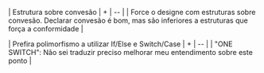 
| Estrutura sobre convesão | + 
| -- |
| Force o designe com estruturas sobre convesão. Declarar convesão é bom, mas são inferiores a estruturas que força a conformidade |

| Prefira polimorfismo a utilizar If/Else e Switch/Case | + 
| -- |
| "ONE SWITCH": Não sei traduzir preciso melhorar meu entendimento sobre este ponto |

